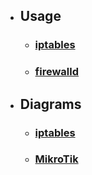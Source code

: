 * ## Usage 
  * ### [iptables](md-files/iptables.md)
  * ### [firewalld](md-files/firewalld.md)

* ## Diagrams
  * ### [iptables](md-files/diagrams/iptables.md)
  * ### [MikroTik](md-files/diagrams/mikrotik.md)